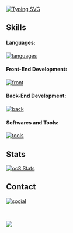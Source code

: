 [![Typing SVG](https://readme-typing-svg.herokuapp.com?font=Fira+Code&weight=500&size=30&pause=1000&vCenter=true&width=600&lines=Hi+there%2C+I'm+Oc%C3%A9an+%F0%9F%8C%8A;I+am+a+full-stack+developer)](#)

## Skills
#### Languages:
[![languages](https://skillicons.dev/icons?i=c,cpp,ts,js,rust,html,css,python,dart)](#)

#### Front-End Development:
[![front](https://skillicons.dev/icons?i=nuxt,vue,next,react,electron,vite,flutter)](#)

#### Back-End Development:
[![back](https://skillicons.dev/icons?i=django,actix,express,nodejs,nest,postgresql)](#)

#### Softwares and Tools:
[![tools](https://skillicons.dev/icons?i=git,docker,github,aws,azure,vscode,figma)](#)

## Stats
<!--
[![oc8's Top Langs](https://github-readme-stats.vercel.app/api/top-langs/?username=oc8)](#)
-->
[![oc8 Stats](https://github-readme-stats.vercel.app/api?username=oc8)](#)

## Contact
[![social](https://skillicons.dev/icons?i=linkedin)](https://www.linkedin.com/in/oceandroz)

<br />
  
![](https://komarev.com/ghpvc/?username=oc8&color=007bff&label=Profile+Views&style=for-the-badge)

<!--
**oc8/oc8** is a ✨ _special_ ✨ repository because its `README.md` (this file) appears on your GitHub profile.

Here are some ideas to get you started:

- 🔭 I’m currently working on ...
- 🌱 I’m currently learning ...
- 👯 I’m looking to collaborate on ...
- 🤔 I’m looking for help with ...
- 💬 Ask me about ...
- 📫 How to reach me: ...
- 😄 Pronouns: ...
- ⚡ Fun fact: ...
-->
